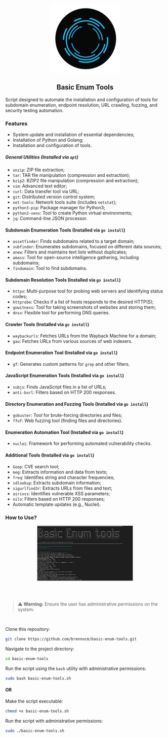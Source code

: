 <div align="center">
    <img src="images/reconnaissance .png" alt="reconnaissance" width="220px">
    <h2 align="center"> Basic Enum Tools</h2>
</div>

Script designed to automate the installation and configuration of tools for subdomain enumeration, endpoint resolution, URL crawling, fuzzing, and security testing automation.

### Features

- System update and installation of essential dependencies;
- Installation of Python and Golang;
- Installation and configuration of tools.

##### General Utilities (Installed via `apt`)
*   `unzip`: ZIP file extraction;
*   `tar`: TAR file manipulation (compression and extraction);
*   `bzip2`: BZIP2 file manipulation (compression and extraction);
*   `vim`: Advanced text editor;
*   `curl`: Data transfer tool via URL;
*   `git`: Distributed version control system;
*   `net-tools`: Network tools suite (includes `netstat`);
*   `python3-pip`: Package manager for Python3;
*   `python3-venv`: Tool to create Python virtual environments;
*   `jq`: Command-line JSON processor.

#### Subdomain Enumeration Tools (Installed via `go install`)
*   `assetfinder`: Finds subdomains related to a target domain;
*   `subfinder`: Enumerates subdomains, focused on different data sources;
*   `anew`: Filters and maintains text lists without duplicates;
*   `amass`: Tool for open-source intelligence gathering, including subdomains;
*   `findomain`: Tool to find subdomains.

#### Subdomain Resolution Tools (Installed via `go install`)
*   `httpx`: Multi-purpose tool for probing web servers and identifying status codes;
*   `httprobe`: Checks if a list of hosts responds to the desired HTTP(S);
*   `gowitness`: Tool for taking screenshots of websites and storing them;
*   `dnsx`: Flexible tool for performing DNS queries.

#### Crawler Tools (Installed via `go install`)
*   `waybackurls`: Fetches URLs from the Wayback Machine for a domain;
*   `gau`: Fetches URLs from various sources of web indexers.

#### Endpoint Enumeration Tool (Installed via `go install`)
*   `gf`: Generates custom patterns for `grep` and other filters.

#### JavaScript Enumeration Tools (Installed via `go install`)
*   `subjs`: Finds JavaScript files in a list of URLs;
*   `anti-burl`: Filters based on HTTP 200 responses.

#### Directory Enumeration and Fuzzing Tools (Installed via `go install`)
*   `gobuster`: Tool for brute-forcing directories and files;
*   `ffuf`: Web fuzzing tool (finding files and directories).

#### Enumeration Automation Tool (Installed via `go install`)
*   `nuclei`: Framework for performing automated vulnerability checks.

#### Additional Tools (Installed via `go install`)
*   `Goop`: CVE search tool;
*   `meg`: Extracts information and data from texts;
*   `freq`: Identifies string and character frequencies;
*   `sdlookup`: Extracts subdomain information;
*   `sigurlfind3r`: Extracts URLs from files and text;
*   `airixss`: Identifies vulnerable XSS parameters;
*   `nilo`: Filters based on HTTP 200 responses;
*   Automatic template updates (e.g., Nuclei).

### How to Use?

<div align="center">
    <img src="images/banner.png" alt="banner" width="60%">
</div>

<br><br>

> ⚠️ **Warning:** Ensure the user has administrative permissions on the system.

<br>

 Clone this repository:
```bash
git clone https://github.com/brennocm/basic-enum-tools.git
```


Navigate to the project directory:
```bash
cd basic-enum-tools
```
Run the script using the `bash` utility with administrative permissions:
```bash
sudo bash basic-enum-tools.sh
```

#### OR 

Make the script executable:
```bash
chmod +x basic-enum-tools.sh
```

Run the script with administrative permissions:
```bash
sudo ./basic-enum-tools.sh
```
